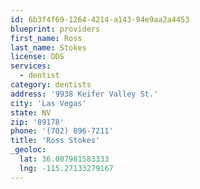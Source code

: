 ```yaml
---
id: 6b3f4f69-1264-4214-a143-94e9aa2a4453
blueprint: providers
first_name: Ross
last_name: Stokes
license: DDS
services:
  - dentist
category: dentists
address: '9938 Keifer Valley St.'
city: 'Las Vegas'
state: NV
zip: '89178'
phone: '(702) 896-7211'
title: 'Ross Stokes'
_geoloc:
  lat: 36.007981583333
  lng: -115.27133279167
---
```

